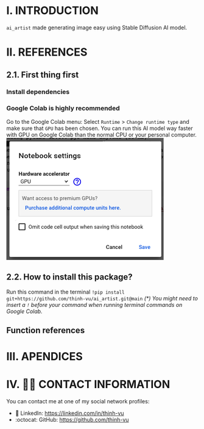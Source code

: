 # I. INTRODUCTION
`ai_artist` made generating image easy using Stable Diffusion AI model.

# II. REFERENCES
## 2.1. First thing first
### Install dependencies

### Google Colab is highly recommended
Go to the Google Colab menu: Select `Runtime` > `Change runtime type` and make sure that `GPU` has been chosen. You can run this AI model way faster with GPU on Google Colab than the normal CPU or your personal computer.
![gpu_setting](./src/Google%20Colab%20runtime%20GPU.png)

## 2.2. How to install this package?
Run this command in the terminal `!pip install git+https://github.com/thinh-vu/ai_artist.git@main`
_(*) You might need to insert a `!` before your command when running terminal commands on Google Colab._

## Function references


# III. APENDICES


# IV. 🙋‍♂️ CONTACT INFORMATION
You can contact me at one of my social network profiles:

- 💼 LinkedIn: https://linkedin.com/in/thinh-vu
- :octocat: GitHub: https://github.com/thinh-vu
